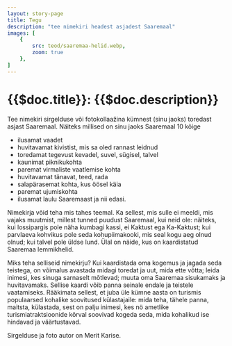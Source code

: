 ```yaml
---
layout: story-page
title: Tegu
description: "tee nimekiri headest asjadest Saaremaal"
images: [
    {
        src: teod/saaremaa-helid.webp,
        zoom: true
    },
]
---
```


# {{$doc.title}}: {{$doc.description}}

Tee nimekiri sirgelduse või fotokollaažina kümnest (sinu jaoks) toredast asjast Saaremaal. Näiteks millised on sinu jaoks Saaremaal 10 kõige 
- ilusamat vaadet
- huvitavamat kivistist, mis sa oled rannast leidnud
- toredamat tegevust kevadel, suvel, sügisel, talvel
- kaunimat piknikukohta
- paremat virmaliste vaatlemise kohta
- huvitavamat tänavat, teed, rada
- salapärasemat kohta, kus öösel käia
- paremat ujumiskohta
- ilusamat laulu Saaremaast
ja nii edasi.

Nimekirja võid teha mis tahes teemal. Ka sellest, mis sulle ei meeldi, mis vajaks muutmist, millest tunned puudust Saaremaal, kui neid ole: näiteks, kui lossipargis pole näha kumbagi kassi, ei Kaktust ega Ka-Kaktust; kui parvlaeva kohvikus pole seda kohupiimakooki, mis seal kogu aeg olnud olnud; kui talvel pole üldse lund. Ülal on näide, kus on kaardistatud Saaremaa lemmikhelid. 

Miks teha selliseid nimekirju? Kui kaardistada oma kogemus ja jagada seda teistega, on võimalus avastada midagi toredat ja uut, mida ette võtta; leida inimesi, kes sinuga sarnaselt mõtlevad; muuta oma Saaremaa sisukamaks ja huvitavamaks. Sellise kaardi võib panna seinale endale ja teistele vaatamiseks. Rääkimata sellest, et juba üle kümne aasta on turismis populaarsed kohalike soovitused külastajaile: mida teha, tähele panna, maitsta, külastada, sest on palju inimesi, kes nö ametlike turismiatraktsioonide kõrval soovivad kogeda seda, mida kohalikud ise hindavad ja väärtustavad.


Sirgelduse ja foto autor on Merit Karise.




<!-- <details-wrapper summary="Lisaks" icon="icon-park-outline:six-points">


</details-wrapper> -->


